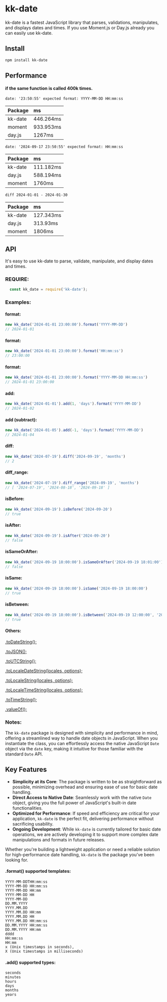 
# kk-date

kk-date is a fastest JavaScript library that parses, validations, manipulates, and displays dates and times. If you use Moment.js or Day.js already you can easily use kk-date.

## Install 


```bash 
npm install kk-date
```
## Performance

#### if the same function is called 400k times.

```console
date: '23:50:55' expected format: YYYY-MM-DD HH:mm:ss
```

| Package | ms   |
| :-------- | :------------------------- |
| kk-date | 446.264ms | WIN!
| moment | 933.953ms |
| day.js | 1267ms |

```console
date: '2024-09-17 23:50:55' expected format: HH:mm:ss
```

| Package | ms   |
| :-------- | :------------------------- |
| kk-date | 111.182ms | WIN!
| day.js | 588.194ms |
| moment | 1760ms |

```console
diff 2024-01-01 - 2024-01-30
```

| Package | ms   |
| :-------- | :------------------------- |
| kk-date | 127.343ms | WIN!
| day.js | 313.93ms |
| moment | 1806ms |



## API
It's easy to use kk-date to parse, validate, manipulate, and display dates and times.

### REQUIRE:

```javascript
  const kk_date = require('kk-date');
```

### Examples:
#### format:
```javascript
new kk_date('2024-01-01 23:00:00').format('YYYY-MM-DD')
// 2024-01-01
```
#### format:
```javascript
new kk_date('2024-01-01 23:00:00').format('HH:mm:ss')
// 23:00:00
```
#### format:
```javascript
new kk_date('2024-01-01 23:00:00').format('YYYY-MM-DD HH:mm:ss')
// 2024-01-01 23:00:00
```
#### add:
```javascript
new kk_date('2024-01-01').add(1, 'days').format('YYYY-MM-DD')
// 2024-01-02
```
#### add (subtract):
```javascript
new kk_date('2024-01-05').add(-1, 'days').format('YYYY-MM-DD')
// 2024-01-04
```
#### diff:
```javascript
new kk_date('2024-07-19').diff('2024-09-19', 'months')
// 2
```
#### diff_range:
```javascript
new kk_date('2024-07-19').diff_range('2024-09-19', 'months')
// [ '2024-07-19', '2024-08-18', '2024-09-18' ]
```
#### isBefore:
```javascript
new kk_date('2024-09-19').isBefore('2024-09-20')
// true
```
#### isAfter:
```javascript
new kk_date('2024-09-19').isAfter('2024-09-20')
// false
```
#### isSameOrAfter:
```javascript
new kk_date('2024-09-19 18:00:00').isSameOrAfter('2024-09-19 18:01:00')
// false
```
#### isSame:
```javascript
new kk_date('2024-09-19 18:00:00').isSame('2024-09-19 18:00:00')
// true
```
#### isBetween:
```javascript
new kk_date('2024-09-19 18:00:00').isBetween('2024-09-19 12:00:00', '2024-09-19 19:00:00')
// true
```

#### Others:
[.toDateString();](https://developer.mozilla.org/en-US/docs/Web/JavaScript/Reference/Global_Objects/Date/toDateString)

[.toJSON();](https://developer.mozilla.org/en-US/docs/Web/JavaScript/Reference/Global_Objects/Date/toJSON)

[.toUTCString();](https://developer.mozilla.org/en-US/docs/Web/JavaScript/Reference/Global_Objects/Date/toUTCString)

[.toLocaleDateString(locales, options);](https://developer.mozilla.org/en-US/docs/Web/JavaScript/Reference/Global_Objects/Date/toLocaleDateString)

[.toLocaleString(locales, options);](https://developer.mozilla.org/en-US/docs/Web/JavaScript/Reference/Global_Objects/Date/toLocaleString)

[.toLocaleTimeString(locales, options);](https://developer.mozilla.org/en-US/docs/Web/JavaScript/Reference/Global_Objects/Date/toLocaleTimeString)

[.toTimeString();](https://developer.mozilla.org/en-US/docs/Web/JavaScript/Reference/Global_Objects/Date/toTimeString)

[.valueOf();](https://developer.mozilla.org/en-US/docs/Web/JavaScript/Reference/Global_Objects/Date/valueOf)


### Notes:
The `kk-date` package is designed with simplicity and performance in mind, offering a streamlined way to handle date objects in JavaScript. When you instantiate the class, you can effortlessly access the native JavaScript `Date` object via the `date` key, making it intuitive for those familiar with the standard `Date` API.

## Key Features
- **Simplicity at its Core**: The package is written to be as straightforward as possible, minimizing overhead and ensuring ease of use for basic date handling.
- **Direct Access to Native Date**: Seamlessly work with the native `Date` object, giving you the full power of JavaScript's built-in date functionalities.
- **Optimized for Performance**: If speed and efficiency are critical for your application, `kk-date` is the perfect fit, delivering performance without sacrificing usability.
- **Ongoing Development**: While `kk-date` is currently tailored for basic date operations, we are actively developing it to support more complex date manipulations and formats in future releases.

Whether you're building a lightweight application or need a reliable solution for high-performance date handling, `kk-date` is the package you’ve been looking for.

#### .format() supported templates:

```console
YYYY-MM-DDTHH:mm:ss
YYYY-MM-DD HH:mm:ss
YYYY-MM-DD HH:mm
YYYY-MM-DD HH
YYYY-MM-DD
DD.MM.YYYY
YYYY.MM.DD
YYYY.MM.DD HH:mm
YYYY.MM.DD HH
YYYY.MM.DD HH:mm:ss
DD.MM.YYYY HH:mm:ss
DD.MM.YYYY HH:mm
dddd
HH:mm:ss
HH:mm
x (Unix timestamps in seconds),
X (Unix timestamps in milliseconds)
```

#### .add() supported types:

```console
seconds
minutes
hours
days
months
years
```